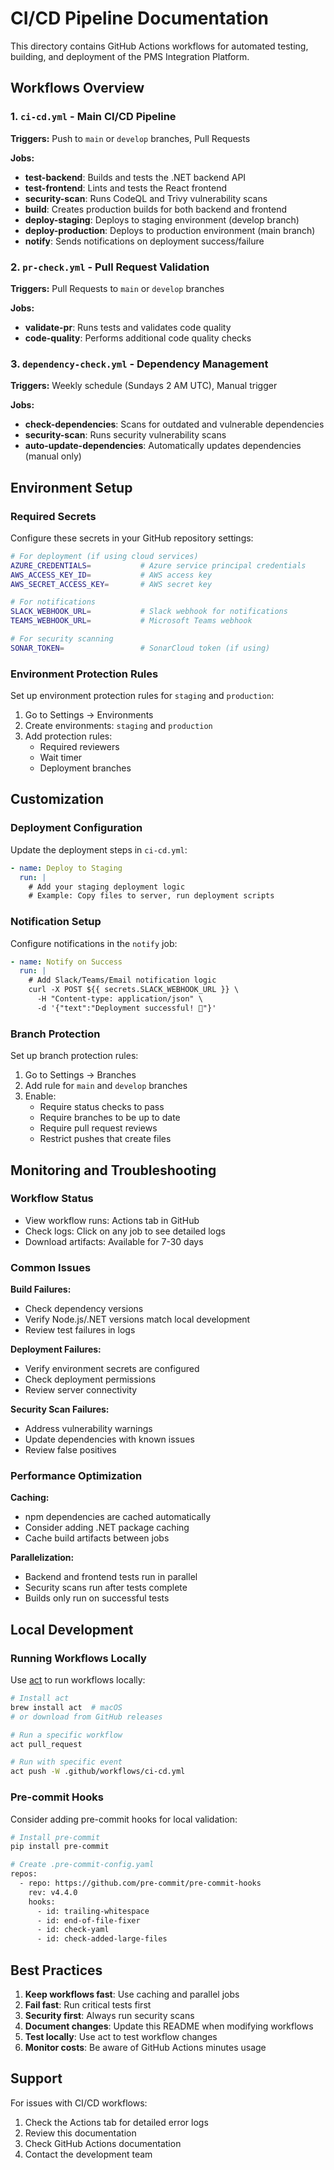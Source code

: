 # CI/CD Pipeline Documentation

This directory contains GitHub Actions workflows for automated testing, building, and deployment of the PMS Integration Platform.

## Workflows Overview

### 1. `ci-cd.yml` - Main CI/CD Pipeline
**Triggers:** Push to `main` or `develop` branches, Pull Requests

**Jobs:**
- **test-backend**: Builds and tests the .NET backend API
- **test-frontend**: Lints and tests the React frontend
- **security-scan**: Runs CodeQL and Trivy vulnerability scans
- **build**: Creates production builds for both backend and frontend
- **deploy-staging**: Deploys to staging environment (develop branch)
- **deploy-production**: Deploys to production environment (main branch)
- **notify**: Sends notifications on deployment success/failure

### 2. `pr-check.yml` - Pull Request Validation
**Triggers:** Pull Requests to `main` or `develop` branches

**Jobs:**
- **validate-pr**: Runs tests and validates code quality
- **code-quality**: Performs additional code quality checks

### 3. `dependency-check.yml` - Dependency Management
**Triggers:** Weekly schedule (Sundays 2 AM UTC), Manual trigger

**Jobs:**
- **check-dependencies**: Scans for outdated and vulnerable dependencies
- **security-scan**: Runs security vulnerability scans
- **auto-update-dependencies**: Automatically updates dependencies (manual only)

## Environment Setup

### Required Secrets
Configure these secrets in your GitHub repository settings:

```bash
# For deployment (if using cloud services)
AZURE_CREDENTIALS=           # Azure service principal credentials
AWS_ACCESS_KEY_ID=           # AWS access key
AWS_SECRET_ACCESS_KEY=       # AWS secret key

# For notifications
SLACK_WEBHOOK_URL=           # Slack webhook for notifications
TEAMS_WEBHOOK_URL=           # Microsoft Teams webhook

# For security scanning
SONAR_TOKEN=                 # SonarCloud token (if using)
```

### Environment Protection Rules
Set up environment protection rules for `staging` and `production`:

1. Go to Settings → Environments
2. Create environments: `staging` and `production`
3. Add protection rules:
   - Required reviewers
   - Wait timer
   - Deployment branches

## Customization

### Deployment Configuration
Update the deployment steps in `ci-cd.yml`:

```yaml
- name: Deploy to Staging
  run: |
    # Add your staging deployment logic
    # Example: Copy files to server, run deployment scripts
```

### Notification Setup
Configure notifications in the `notify` job:

```yaml
- name: Notify on Success
  run: |
    # Add Slack/Teams/Email notification logic
    curl -X POST ${{ secrets.SLACK_WEBHOOK_URL }} \
      -H "Content-type: application/json" \
      -d '{"text":"Deployment successful! 🎉"}'
```

### Branch Protection
Set up branch protection rules:

1. Go to Settings → Branches
2. Add rule for `main` and `develop` branches
3. Enable:
   - Require status checks to pass
   - Require branches to be up to date
   - Require pull request reviews
   - Restrict pushes that create files

## Monitoring and Troubleshooting

### Workflow Status
- View workflow runs: Actions tab in GitHub
- Check logs: Click on any job to see detailed logs
- Download artifacts: Available for 7-30 days

### Common Issues

**Build Failures:**
- Check dependency versions
- Verify Node.js/.NET versions match local development
- Review test failures in logs

**Deployment Failures:**
- Verify environment secrets are configured
- Check deployment permissions
- Review server connectivity

**Security Scan Failures:**
- Address vulnerability warnings
- Update dependencies with known issues
- Review false positives

### Performance Optimization

**Caching:**
- npm dependencies are cached automatically
- Consider adding .NET package caching
- Cache build artifacts between jobs

**Parallelization:**
- Backend and frontend tests run in parallel
- Security scans run after tests complete
- Builds only run on successful tests

## Local Development

### Running Workflows Locally
Use [act](https://github.com/nektos/act) to run workflows locally:

```bash
# Install act
brew install act  # macOS
# or download from GitHub releases

# Run a specific workflow
act pull_request

# Run with specific event
act push -W .github/workflows/ci-cd.yml
```

### Pre-commit Hooks
Consider adding pre-commit hooks for local validation:

```bash
# Install pre-commit
pip install pre-commit

# Create .pre-commit-config.yaml
repos:
  - repo: https://github.com/pre-commit/pre-commit-hooks
    rev: v4.4.0
    hooks:
      - id: trailing-whitespace
      - id: end-of-file-fixer
      - id: check-yaml
      - id: check-added-large-files
```

## Best Practices

1. **Keep workflows fast**: Use caching and parallel jobs
2. **Fail fast**: Run critical tests first
3. **Security first**: Always run security scans
4. **Document changes**: Update this README when modifying workflows
5. **Test locally**: Use act to test workflow changes
6. **Monitor costs**: Be aware of GitHub Actions minutes usage

## Support

For issues with CI/CD workflows:
1. Check the Actions tab for detailed error logs
2. Review this documentation
3. Check GitHub Actions documentation
4. Contact the development team 